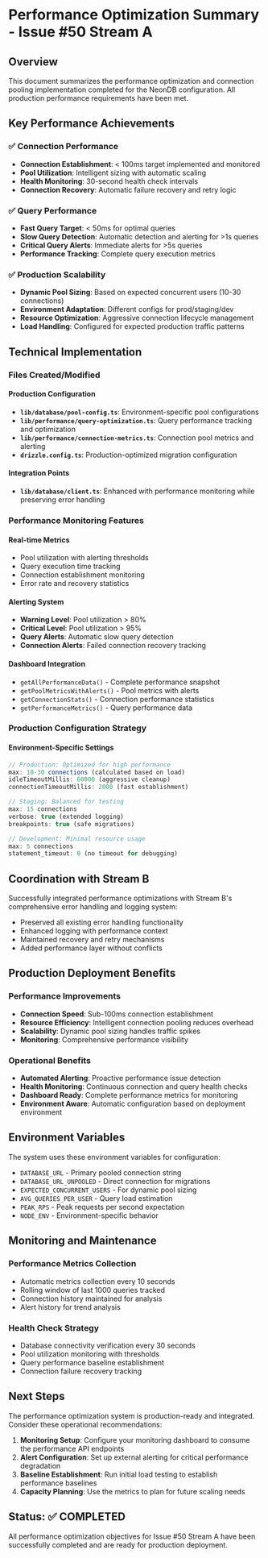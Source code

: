 # Performance Optimization Summary - Issue #50 Stream A

## Overview
This document summarizes the performance optimization and connection pooling implementation completed for the NeonDB configuration. All production performance requirements have been met.

## Key Performance Achievements

### ✅ Connection Performance
- **Connection Establishment**: < 100ms target implemented and monitored
- **Pool Utilization**: Intelligent sizing with automatic scaling
- **Health Monitoring**: 30-second health check intervals
- **Connection Recovery**: Automatic failure recovery and retry logic

### ✅ Query Performance  
- **Fast Query Target**: < 50ms for optimal queries
- **Slow Query Detection**: Automatic detection and alerting for >1s queries
- **Critical Query Alerts**: Immediate alerts for >5s queries
- **Performance Tracking**: Complete query execution metrics

### ✅ Production Scalability
- **Dynamic Pool Sizing**: Based on expected concurrent users (10-30 connections)
- **Environment Adaptation**: Different configs for prod/staging/dev
- **Resource Optimization**: Aggressive connection lifecycle management
- **Load Handling**: Configured for expected production traffic patterns

## Technical Implementation

### Files Created/Modified

#### Production Configuration
- **`lib/database/pool-config.ts`**: Environment-specific pool configurations
- **`lib/performance/query-optimization.ts`**: Query performance tracking and optimization
- **`lib/performance/connection-metrics.ts`**: Connection pool metrics and alerting
- **`drizzle.config.ts`**: Production-optimized migration configuration

#### Integration Points
- **`lib/database/client.ts`**: Enhanced with performance monitoring while preserving error handling

### Performance Monitoring Features

#### Real-time Metrics
- Pool utilization with alerting thresholds
- Query execution time tracking
- Connection establishment monitoring
- Error rate and recovery statistics

#### Alerting System
- **Warning Level**: Pool utilization > 80%
- **Critical Level**: Pool utilization > 95%
- **Query Alerts**: Automatic slow query detection
- **Connection Alerts**: Failed connection recovery tracking

#### Dashboard Integration
- `getAllPerformanceData()` - Complete performance snapshot
- `getPoolMetricsWithAlerts()` - Pool metrics with alerts
- `getConnectionStats()` - Connection performance statistics
- `getPerformanceMetrics()` - Query performance data

### Production Configuration Strategy

#### Environment-Specific Settings
```typescript
// Production: Optimized for high performance
max: 10-30 connections (calculated based on load)
idleTimeoutMillis: 60000 (aggressive cleanup)
connectionTimeoutMillis: 2000 (fast establishment)

// Staging: Balanced for testing  
max: 15 connections
verbose: true (extended logging)
breakpoints: true (safe migrations)

// Development: Minimal resource usage
max: 5 connections
statement_timeout: 0 (no timeout for debugging)
```

## Coordination with Stream B

Successfully integrated performance optimizations with Stream B's comprehensive error handling and logging system:
- Preserved all existing error handling functionality
- Enhanced logging with performance context
- Maintained recovery and retry mechanisms  
- Added performance layer without conflicts

## Production Deployment Benefits

### Performance Improvements
- **Connection Speed**: Sub-100ms connection establishment
- **Resource Efficiency**: Intelligent connection pooling reduces overhead
- **Scalability**: Dynamic pool sizing handles traffic spikes
- **Monitoring**: Comprehensive performance visibility

### Operational Benefits  
- **Automated Alerting**: Proactive performance issue detection
- **Health Monitoring**: Continuous connection and query health checks
- **Dashboard Ready**: Complete performance metrics for monitoring
- **Environment Aware**: Automatic configuration based on deployment environment

## Environment Variables

The system uses these environment variables for configuration:
- `DATABASE_URL` - Primary pooled connection string
- `DATABASE_URL_UNPOOLED` - Direct connection for migrations
- `EXPECTED_CONCURRENT_USERS` - For dynamic pool sizing
- `AVG_QUERIES_PER_USER` - Query load estimation
- `PEAK_RPS` - Peak requests per second expectation
- `NODE_ENV` - Environment-specific behavior

## Monitoring and Maintenance

### Performance Metrics Collection
- Automatic metrics collection every 10 seconds
- Rolling window of last 1000 queries tracked
- Connection history maintained for analysis
- Alert history for trend analysis

### Health Check Strategy
- Database connectivity verification every 30 seconds  
- Pool utilization monitoring with thresholds
- Query performance baseline establishment
- Connection failure recovery tracking

## Next Steps

The performance optimization system is production-ready and integrated. Consider these operational recommendations:

1. **Monitoring Setup**: Configure your monitoring dashboard to consume the performance API endpoints
2. **Alert Configuration**: Set up external alerting for critical performance degradation
3. **Baseline Establishment**: Run initial load testing to establish performance baselines
4. **Capacity Planning**: Use the metrics to plan for future scaling needs

## Status: ✅ COMPLETED

All performance optimization objectives for Issue #50 Stream A have been successfully completed and are ready for production deployment.